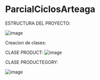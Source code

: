 # ParcialCiclosArteaga


ESTRUCTURA DEL PROYECTO:


![image](https://github.com/user-attachments/assets/bd363465-1fa1-4bc6-81b0-186208fa215b)



Creacion de clases:

CLASE PRODUCT:
![image](https://github.com/user-attachments/assets/bf1dd585-602c-4e23-84e1-b46c1b0bae8a)

CLASE PRODUCTEGORY:

![image](https://github.com/user-attachments/assets/bbdd2b9b-7ce9-487d-b9c7-ecff680bf6f1)


